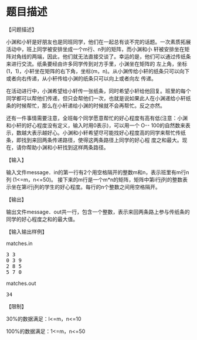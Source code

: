 # 题目描述


<p>
【问题描述】
</p>
<p>
小渊和小轩是好朋友也是同班同学，他们在一起总有谈不完的话题。一次素质拓展活动中，班上同学被安排坐成一个m行、n列的矩阵，而小渊和小 轩被安排坐在矩阵对角线的两端，因此，他们就无法直接交谈了。幸运的是，他们可以通过传纸条来进行交流。纸条要经由许多同学传到对方手里，小渊坐在矩阵的 左上角，坐标(1，1)，小轩坐在矩阵的右下角，坐标(m，n)。从小渊传给小轩的纸条只可以向下或者向右传递，从小轩传给小渊的纸条只可以向上或者向左 传递。
</p>
<p>
在活动进行中，小渊希望给小轩传一张纸条，同时希望小轩给他回复。班里的每个同学都可以帮他们传递，但只会帮他们一次，也就是说如果此人在小渊递给小轩纸条的时候帮忙，那么在小轩递给小渊的时候就不会再帮忙。反之亦然。
</p>
<p>
还有一件事情需要注意，全班每个同学愿意帮忙的好心程度有高有低(注意：小渊和小轩的好心程度没有定义，输入时用0表示)，可以用一个 O-- 100的自然数来表示，数越大表示越好心。小渊和小轩希望尽可能找好心程度高的同学来帮忙传纸条，即找到来回两条传递路径，使得这两条路径上同学的好心程 度之和最大。现在，请你帮助小渊和小轩找到这样两条路径。
</p>
<p>
【输入】
</p>
<p>
输入文件message．in的第一行有2个用空格隔开的整数m和n，表示班里有m行n列 (1&lt;=m，n&lt;=50)。 接下来的m行是一个m*n的矩阵，矩阵中第i行j列的整数表示坐在第i行j列的学生的好心程度。每行的n个整数之间用空格隔开。
</p>
<p>
【输出】
</p>
<p>
输出文件message．out共一行，包含一个整数，表示来回两条路上参与传纸条的同学的好心程度之和的最大值。
</p>
<p>
【输入输出样例】
</p>
<p>
matches.in
</p>
<pre>3 3
0 3 9
2 8 5
5 7 0
</pre>
<p>
matches.out
</p>
<pre>34
</pre>
<p>
【限制】
</p>
<p>
30%的数据满足：l&lt;=m，n&lt;=10
</p>
<p>
100%的数据满足：1&lt;=m，n&lt;=50
</p>
